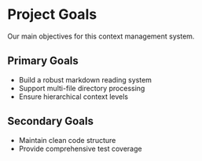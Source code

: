 # Project Goals

Our main objectives for this context management system.

## Primary Goals

- Build a robust markdown reading system
- Support multi-file directory processing
- Ensure hierarchical context levels

## Secondary Goals

- Maintain clean code structure
- Provide comprehensive test coverage